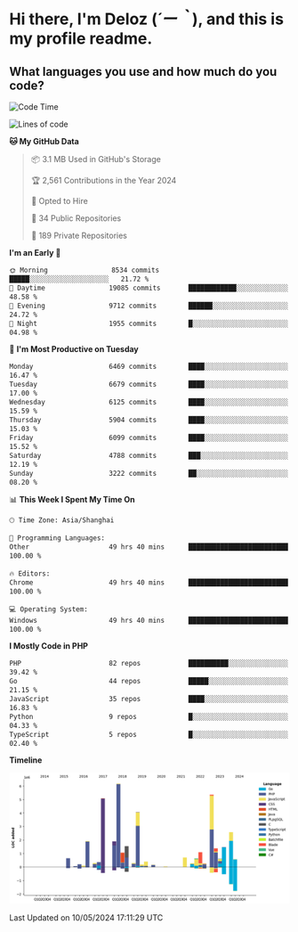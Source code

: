 # **Hi there, I'm Deloz (*´ー｀*), and this is my profile readme.**

## **What languages you use and how much do you code?**

<!--START_SECTION:waka-->
![Code Time](http://img.shields.io/badge/Code%20Time-3%2C952%20hrs%2039%20mins-blue)

![Lines of code](https://img.shields.io/badge/From%20Hello%20World%20I%27ve%20Written-39.3%20million%20lines%20of%20code-blue)

**🐱 My GitHub Data** 

> 📦 3.1 MB Used in GitHub's Storage 
 > 
> 🏆 2,561 Contributions in the Year 2024
 > 
> 💼 Opted to Hire
 > 
> 📜 34 Public Repositories 
 > 
> 🔑 189 Private Repositories 
 > 
**I'm an Early 🐤** 

```text
🌞 Morning                8534 commits        █████░░░░░░░░░░░░░░░░░░░░   21.72 % 
🌆 Daytime                19085 commits       ████████████░░░░░░░░░░░░░   48.58 % 
🌃 Evening                9712 commits        ██████░░░░░░░░░░░░░░░░░░░   24.72 % 
🌙 Night                  1955 commits        █░░░░░░░░░░░░░░░░░░░░░░░░   04.98 % 
```
📅 **I'm Most Productive on Tuesday** 

```text
Monday                   6469 commits        ████░░░░░░░░░░░░░░░░░░░░░   16.47 % 
Tuesday                  6679 commits        ████░░░░░░░░░░░░░░░░░░░░░   17.00 % 
Wednesday                6125 commits        ████░░░░░░░░░░░░░░░░░░░░░   15.59 % 
Thursday                 5904 commits        ████░░░░░░░░░░░░░░░░░░░░░   15.03 % 
Friday                   6099 commits        ████░░░░░░░░░░░░░░░░░░░░░   15.52 % 
Saturday                 4788 commits        ███░░░░░░░░░░░░░░░░░░░░░░   12.19 % 
Sunday                   3222 commits        ██░░░░░░░░░░░░░░░░░░░░░░░   08.20 % 
```


📊 **This Week I Spent My Time On** 

```text
🕑︎ Time Zone: Asia/Shanghai

💬 Programming Languages: 
Other                    49 hrs 40 mins      █████████████████████████   100.00 % 

🔥 Editors: 
Chrome                   49 hrs 40 mins      █████████████████████████   100.00 % 

💻 Operating System: 
Windows                  49 hrs 40 mins      █████████████████████████   100.00 % 
```

**I Mostly Code in PHP** 

```text
PHP                      82 repos            ██████████░░░░░░░░░░░░░░░   39.42 % 
Go                       44 repos            █████░░░░░░░░░░░░░░░░░░░░   21.15 % 
JavaScript               35 repos            ████░░░░░░░░░░░░░░░░░░░░░   16.83 % 
Python                   9 repos             █░░░░░░░░░░░░░░░░░░░░░░░░   04.33 % 
TypeScript               5 repos             █░░░░░░░░░░░░░░░░░░░░░░░░   02.40 % 
```



**Timeline**

![Lines of Code chart](https://raw.githubusercontent.com/deloz/deloz/main/assets/bar_graph.png)


 Last Updated on 10/05/2024 17:11:29 UTC
<!--END_SECTION:waka-->
